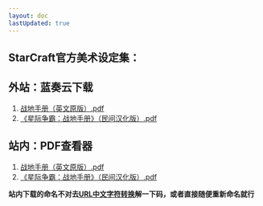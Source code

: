 ```yaml
---
layout: doc
lastUpdated: true
---
```


## StarCraft官方美术设定集：

## 外站：蓝奏云下载
1. [战地手册（英文原版）.pdf](https://wwuo.lanzoue.com/i7kKs2b6oqfa)
2. [《星际争霸：战地手册》（民间汉化版）.pdf](https://wwuo.lanzoue.com/iDhH42b6orne)

## 站内：PDF查看器
1. [战地手册（英文原版）.pdf](https://hog-starwatch.github.io/pdfviewer.html?pdf=https://hog-starwatch.github.io/StarCraft/战地手册（英文原版）.pdf)
2. [《星际争霸：战地手册》（民间汉化版）.pdf](https://hog-starwatch.github.io/pdfviewer.html?pdf=https://hog-starwatch.github.io/StarCraft/《星际争霸：战地手册》（民间汉化版）.pdf)

**站内下载的命名不对去[URL中文字符转换](./urlcode.html)解一下码，或者直接随便重新命名就行**